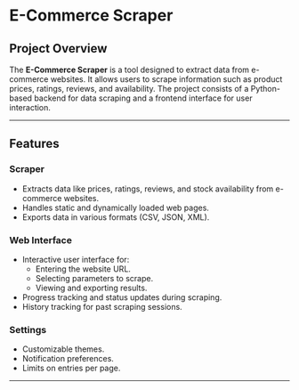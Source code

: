 # E-Commerce Scraper

## Project Overview
The **E-Commerce Scraper** is a tool designed to extract data from e-commerce websites. It allows users to scrape information such as product prices, ratings, reviews, and availability. The project consists of a Python-based backend for data scraping and a frontend interface for user interaction.

---

## Features

### Scraper
- Extracts data like prices, ratings, reviews, and stock availability from e-commerce websites.
- Handles static and dynamically loaded web pages.
- Exports data in various formats (CSV, JSON, XML).

### Web Interface
- Interactive user interface for:
  - Entering the website URL.
  - Selecting parameters to scrape.
  - Viewing and exporting results.
- Progress tracking and status updates during scraping.
- History tracking for past scraping sessions.

### Settings
- Customizable themes.
- Notification preferences.
- Limits on entries per page.

---